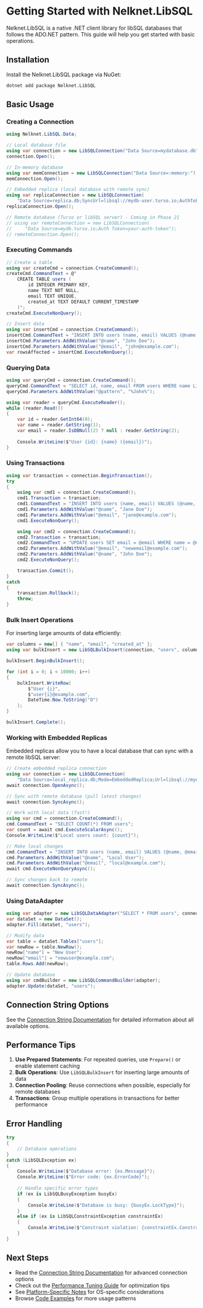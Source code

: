 # Getting Started with Nelknet.LibSQL

Nelknet.LibSQL is a native .NET client library for libSQL databases that follows the ADO.NET pattern. This guide will help you get started with basic operations.

## Installation

Install the Nelknet.LibSQL package via NuGet:

```bash
dotnet add package Nelknet.LibSQL
```

## Basic Usage

### Creating a Connection

```csharp
using Nelknet.LibSQL.Data;

// Local database file
using var connection = new LibSQLConnection("Data Source=mydatabase.db");
connection.Open();

// In-memory database
using var memConnection = new LibSQLConnection("Data Source=:memory:");
memConnection.Open();

// Embedded replica (local database with remote sync)
using var replicaConnection = new LibSQLConnection(
    "Data Source=replica.db;SyncUrl=libsql://mydb-user.turso.io;AuthToken=your-token");
replicaConnection.Open();

// Remote database (Turso or libSQL server) - Coming in Phase 21
// using var remoteConnection = new LibSQLConnection(
//     "Data Source=mydb.turso.io;Auth Token=your-auth-token");
// remoteConnection.Open();
```

### Executing Commands

```csharp
// Create a table
using var createCmd = connection.CreateCommand();
createCmd.CommandText = @"
    CREATE TABLE users (
        id INTEGER PRIMARY KEY,
        name TEXT NOT NULL,
        email TEXT UNIQUE,
        created_at TEXT DEFAULT CURRENT_TIMESTAMP
    )";
createCmd.ExecuteNonQuery();

// Insert data
using var insertCmd = connection.CreateCommand();
insertCmd.CommandText = "INSERT INTO users (name, email) VALUES (@name, @email)";
insertCmd.Parameters.AddWithValue("@name", "John Doe");
insertCmd.Parameters.AddWithValue("@email", "john@example.com");
var rowsAffected = insertCmd.ExecuteNonQuery();
```

### Querying Data

```csharp
using var queryCmd = connection.CreateCommand();
queryCmd.CommandText = "SELECT id, name, email FROM users WHERE name LIKE @pattern";
queryCmd.Parameters.AddWithValue("@pattern", "%John%");

using var reader = queryCmd.ExecuteReader();
while (reader.Read())
{
    var id = reader.GetInt64(0);
    var name = reader.GetString(1);
    var email = reader.IsDBNull(2) ? null : reader.GetString(2);
    
    Console.WriteLine($"User {id}: {name} ({email})");
}
```

### Using Transactions

```csharp
using var transaction = connection.BeginTransaction();
try
{
    using var cmd1 = connection.CreateCommand();
    cmd1.Transaction = transaction;
    cmd1.CommandText = "INSERT INTO users (name, email) VALUES (@name, @email)";
    cmd1.Parameters.AddWithValue("@name", "Jane Doe");
    cmd1.Parameters.AddWithValue("@email", "jane@example.com");
    cmd1.ExecuteNonQuery();

    using var cmd2 = connection.CreateCommand();
    cmd2.Transaction = transaction;
    cmd2.CommandText = "UPDATE users SET email = @email WHERE name = @name";
    cmd2.Parameters.AddWithValue("@email", "newemail@example.com");
    cmd2.Parameters.AddWithValue("@name", "John Doe");
    cmd2.ExecuteNonQuery();

    transaction.Commit();
}
catch
{
    transaction.Rollback();
    throw;
}
```

### Bulk Insert Operations

For inserting large amounts of data efficiently:

```csharp
var columns = new[] { "name", "email", "created_at" };
using var bulkInsert = new LibSQLBulkInsert(connection, "users", columns);

bulkInsert.BeginBulkInsert();

for (int i = 0; i < 10000; i++)
{
    bulkInsert.WriteRow(
        $"User {i}",
        $"user{i}@example.com",
        DateTime.Now.ToString("O")
    );
}

bulkInsert.Complete();
```

### Working with Embedded Replicas

Embedded replicas allow you to have a local database that can sync with a remote libSQL server:

```csharp
// Create embedded replica connection
using var connection = new LibSQLConnection(
    "Data Source=local_replica.db;Mode=EmbeddedReplica;Url=libsql://mydb-user.turso.io;AuthToken=your-token");
await connection.OpenAsync();

// Sync with remote database (pull latest changes)
await connection.SyncAsync();

// Work with local data (fast!)
using var cmd = connection.CreateCommand();
cmd.CommandText = "SELECT COUNT(*) FROM users";
var count = await cmd.ExecuteScalarAsync();
Console.WriteLine($"Local users count: {count}");

// Make local changes
cmd.CommandText = "INSERT INTO users (name, email) VALUES (@name, @email)";
cmd.Parameters.AddWithValue("@name", "Local User");
cmd.Parameters.AddWithValue("@email", "local@example.com");
await cmd.ExecuteNonQueryAsync();

// Sync changes back to remote
await connection.SyncAsync();
```

### Using DataAdapter

```csharp
using var adapter = new LibSQLDataAdapter("SELECT * FROM users", connection);
var dataSet = new DataSet();
adapter.Fill(dataSet, "users");

// Modify data
var table = dataSet.Tables["users"];
var newRow = table.NewRow();
newRow["name"] = "New User";
newRow["email"] = "newuser@example.com";
table.Rows.Add(newRow);

// Update database
using var cmdBuilder = new LibSQLCommandBuilder(adapter);
adapter.Update(dataSet, "users");
```

## Connection String Options

See the [Connection String Documentation](connection-strings.md) for detailed information about all available options.

## Performance Tips

1. **Use Prepared Statements**: For repeated queries, use `Prepare()` or enable statement caching
2. **Bulk Operations**: Use `LibSQLBulkInsert` for inserting large amounts of data
3. **Connection Pooling**: Reuse connections when possible, especially for remote databases
4. **Transactions**: Group multiple operations in transactions for better performance

## Error Handling

```csharp
try
{
    // Database operations
}
catch (LibSQLException ex)
{
    Console.WriteLine($"Database error: {ex.Message}");
    Console.WriteLine($"Error code: {ex.ErrorCode}");
    
    // Handle specific error types
    if (ex is LibSQLBusyException busyEx)
    {
        Console.WriteLine($"Database is busy: {busyEx.LockType}");
    }
    else if (ex is LibSQLConstraintException constraintEx)
    {
        Console.WriteLine($"Constraint violation: {constraintEx.ConstraintType}");
    }
}
```

## Next Steps

- Read the [Connection String Documentation](connection-strings.md) for advanced connection options
- Check out the [Performance Tuning Guide](performance-tuning.md) for optimization tips
- See [Platform-Specific Notes](platform-specific.md) for OS-specific considerations
- Browse [Code Examples](examples.md) for more usage patterns